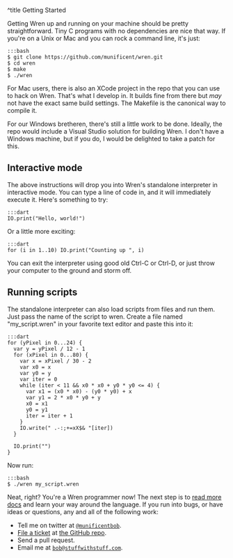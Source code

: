 ^title Getting Started

Getting Wren up and running on your machine should be pretty straightforward. Tiny C programs with no dependencies are nice that way. If you're on a Unix or Mac and you can rock a command line, it's just:

    :::bash
    $ git clone https://github.com/munificent/wren.git
    $ cd wren
    $ make
    $ ./wren

For Mac users, there is also an XCode project in the repo that you can use to hack on Wren. That's what I develop in. It builds fine from there but *may* not have the exact same build settings. The Makefile is the canonical way to compile it.

For our Windows bretheren, there's still a little work to be done. Ideally, the repo would include a Visual Studio solution for building Wren. I don't have a Windows machine, but if you do, I would be delighted to take a patch for this.

## Interactive mode

The above instructions will drop you into Wren's standalone interpreter in interactive mode. You can type a line of code in, and it will immediately execute it. Here's something to try:

    :::dart
    IO.print("Hello, world!")

Or a little more exciting:

    :::dart
    for (i in 1..10) IO.print("Counting up ", i)

You can exit the interpreter using good old Ctrl-C or Ctrl-D, or just throw your computer to the ground and storm off.

## Running scripts

The standalone interpreter can also load scripts from files and run them. Just pass the name of the script to wren. Create a file named "my_script.wren" in your favorite text editor and paste this into it:

    :::dart
    for (yPixel in 0...24) {
      var y = yPixel / 12 - 1
      for (xPixel in 0...80) {
        var x = xPixel / 30 - 2
        var x0 = x
        var y0 = y
        var iter = 0
        while (iter < 11 && x0 * x0 + y0 * y0 <= 4) {
          var x1 = (x0 * x0) - (y0 * y0) + x
          var y1 = 2 * x0 * y0 + y
          x0 = x1
          y0 = y1
          iter = iter + 1
        }
        IO.write(" .-:;+=xX$& "[iter])
      }

      IO.print("")
    }

Now run:

    :::bash
    $ ./wren my_script.wren

Neat, right? You're a Wren programmer now! The next step is to [read more docs](syntax.html) and learn your way around the language. If you run into bugs, or have ideas or questions, any and all of the following work:

 *  Tell me on twitter at [`@munificentbob`](https://twitter.com/intent/user?screen_name=munificentbob).
 *  [File a ticket](https://github.com/munificent/wren/issues) at [the GitHub repo](https://github.com/munificent/wren).
 *  Send a pull request.
 *  Email me at [`bob@stuffwithstuff.com`](mailto:bob@stuffwithstuff.com).
